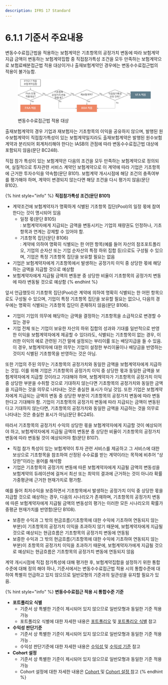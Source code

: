 ```yaml
---
description: IFRS 17 Standard
---
```


# 6.1.1 기준서 주요내용

변동수수료접근법을 적용하는 보험계약은 기초항목의 공정가치 변동에 따라 보험계약 지급 금액이 변동하는 보험계약집합 중 직접참가특성 조건을 모두 만족하는 보험계약으로 보험료배분접근법 적용 대상이거나 출재보험계약인 경우에는 변동수수료접근법의 적용이 불가능함.&#x20;

<figure><img src="../../.gitbook/assets/assets_-MCq_hIKPo4BhcKtBqTt_-Mfafm-shBtTimLKTN70_-MfakDrGDLJ9EjOOdMiy_그림6-2.webp" alt=""><figcaption><p>변동수수료접근법 적용 대상</p></figcaption></figure>

출재보험계약의 경우 기업과 재보험자는 기초항목의 이익을 공유하지 않으며, 발행된 원수보험계약이 직접참가특성이 있는 보험계약일지라도 출재보험계약은 발행된 원수보험계약과 분리되어 회계처리해야 한다는 IASB의 관점에 따라 변동수수료접근법 대상에 포함되지 않음(문단 BC248).&#x20;

직접 참가 특성이 있는 보험계약은 다음의 조건을 모두 만족하는 보험계약으로 정의되며, 실질적으로 투자관련 서비스 계약인 보험계약으로 이 계약에 따라 기업은 기초항목에 근거한 투자수익을 약속함(문단 B101). 보험계약 개시시점에 해당 조건의 충족여부를 평가해야 하며, 계약이 변경되지 않는다면 해당 조건을 다시 평가지 않음(문단 B102).

{% hint style="info" %}
**직접참가특성 조건(문단 B101)**&#x20;

* 계약조건에 보험계약자가 명확하게 식별된 기초항목 집단(Pool)의 일정 몫에 참여한다는 것이 명시되어 있음&#x20;
  * 일정 몫(문단 B105)&#x20;
    \
    : 보험계약자에게 지급되는 금액을 변동시키는 기업의 재량권도 인정하나, 기초항목과 연계는 강제할 수 있어야 함.
  *
    기초항목 집단(문단 B106)
    \
    : 계약에 의하여 명확히 식별되는 한 어떤 항목(예를 들어 자산의 참조포트폴리오, 기업의 순자산 또는 기업 순자산의 특정 하위 집합 등)으로도 구성될 수 있으며, 기업은 특정 기초항목 집단을 보유할 필요는 없음
* 기업은 보험계약자에게 기초항목에서 발생하는 공정가치 이익 중 상당한 몫에 해당하는 금액을 지급할 것으로 예상함
* 보험계약자에게 지급될 금액의 변동분 중 상당한 비율이 기초항목의 공정가치 변동에 따라 변동될 것으로 예상함
{% endhint %}

앞서 언급했듯이 기초항목 집단(Pool)은 계약에 의하여 명확히 식별되는 한 어떤 항목으로도 구성될 수 있으며, 기업이 특정 기초항목 집단을 보유할 필요는 없으나, 다음의 경우에는 명확히 식별되는 기초항목 집단이 존재하지 않음(문단 B106).&#x20;

* 기업이 기업의 의무에 해당하는 금액을 결정하는 기초항목을 소급적으로 변경할 수 있는 경우
* 기업 전체 또는 기업이 보유한 자산의 하위 집합의 성과와 기대를 일반적으로 반영한 이익을 보험계약자에게 제공할 수 있더라도, 식별되는 기초항목이 없는 경우, 이러한 이익의 예로 관련된 기간 말에 설정되는 부리이률 또는 배당지급을 들 수 있음. 이 경우, 보험계약자에 대한 의무는 기업이 설정한 부리이율이나 배당금을 반영하는 것이지 식별된 기초항목을 반영하는 것은 아님.


또한 기업의 주된 의무는 기초항목의 공정가치와 동일한 금액을 보험계약자에게 지급하는 것임. 이를 위해 기업은 기초항목의 공정가치 이익 중 상당한 몫과 동일한 금액을 보험계약자에게 지급할 것이라고 기대해야 하며, 보험계약자가 기초항목의 공정가치 이익 중 상당한 부분을 수취할 것으로 기대하지 않는다면 기초항목의 공정가치와 동일한 금액을 지급하는 것을 의무로 나타내는 것은 충실한 표시가 아닐 것임. 또한 기업은 보험계약자에게 지급되는 금액의 변동 중 상당한 부분이 기초항목의 공정가치 변동에 따라 변동한다고 기대해야 함. 기업이 기초항목의 공정가치 변동에 따라 지급되는 금액이 변동된다고 기대하지 않는다면, 기초항목의 공정가치와 동일한 금액을 지급하는 것을 의무로 나타내는 것은 충실한 표시가 아님(문단 BC245). &#x20;


따라서 기초항목의 공정가치 수익의 상당한 몫을 보험계약자에게 지급할 것이 예상되어야 하고, 보험계약자에게 지급될 금액의 변동분 중 상당한 비율이 기초항목의 공정가치 변동에 따라 변동될 것이 예상되어야 함(문단 B107).

* 직접 참가 특성이 있는 보험계약이 투자 관련 서비스를 제공하고 그 서비스에 대한 보상으로 기초항목을 참조하여 산정된 수수료를 받는 계약이라는 목적에 비추어 “상당한”이라는 용어를 해석함&#x20;
* 기업은 기초항목의 공정가치 변동에 따른 보험계약자에게 지급될 금액의 변동성을 보험계약의 듀레이션에 걸쳐서 최선 또는 최악의 결과에 근거하는 것이 아니라 확률가중평균에 근거한 현재가치로 평가함.&#x20;

예를 들어 최저수익을 보증하면서 기초항목에서 발생하는 공정가치 이익 중 상당한 몫을 지급할 것으로 예상하는 경우, 다음의 시나리오가 존재하며, 기초항목의 공정가치 변동에 따른 보험계약자에게 지급될 금액의 변동성의 평가는 이러한 모든 시나리오의 확률가중평균 현재가치를 반영함(문단 B108).

* 보증한 수익과 그 밖의 현금흐름(기초항목에 대한 수익에 기초하여 연동되지 않는 부분)이 기초항목의 공정가치 이익을 초과하지 않기 때문에, 보험계약자에게 지급될 것으로 예상되는 현금흐름은 기초항목의 공정가치 변동에 연동됨&#x20;
* 보증한 수익과 그 밖의 현금흐름(기초항목에 대한 수익에 기초하여 연동되지 않는 부분)이 초항목의 공정가치 이익을 초과하기 때문에, 보험계약자가에게 지급될 것으로 예상되는 현금흐름은 기초항목의 공정가치 변동에 연동되지 않음

계약 개시시점에 직접 참가특성에 대해 평가한 후, 보험계약집합을 설정하기 위한 통합수준에 대해 정의 해야 하나, 기준서에서는 변동수수료접근법 적용 시의 통합수준에 대하여 특별히 언급하고 있지 않으므로 일반모형의 기준과의 일관성을 유지할 필요가 있음.&#x20;

{% hint style="info" %}
**변동수수료접근 적용 시 통합수준 기준**&#x20;

* **포트폴리오 식별**&#x20;
  * 기준서 상 특별한 기준이 제시되어 있지 않으므로 일반모형과 동일한 기준 적용 가능&#x20;
  *
    포트폴리오 식별에 대한 자세한 내용은 [포트폴리오](../../2./2.3/2.3.1.md#undefined) 및 [포트폴리오 식별](../../2./2.3/2.3.3.md#undefined) 참고&#x20;
* **수익성 판단기준**
  * 기준서 상 특별한 기준이 제시되어 있지 않으므로 일반모형과 동일한 기준 적용 가능 .&#x20;
  * 수익성 판단기준에 대한 자세한 내용은 [수익성 ](../../2./2.3/2.3.1.md#undefined-1)및 [수익성 기준](../../2./2.3/2.3.3.md#undefined-2) 참고&#x20;
* **Cohort 설정**
  * 기준서 상 특별한 기준이 제시되어 있지 않으므로 일반모형과 동일한 기준 적용 가능
  * Cohort 설정에 대한 자세한 내용은 [Cohort ](../../2./2.3/2.3.1.md#cohort)및 [Cohort 설정 ](../../2./2.3/2.3.3.md#cohort)참고
{% endhint %}
